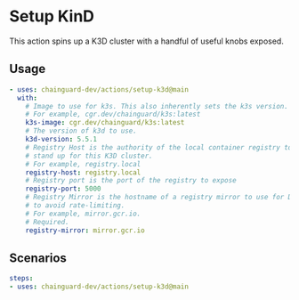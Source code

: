 # Setup KinD

This action spins up a K3D cluster with a handful of useful knobs exposed.

## Usage

```yaml
- uses: chainguard-dev/actions/setup-k3d@main
  with:
    # Image to use for k3s. This also inherently sets the k3s version.
    # For example, cgr.dev/chainguard/k3s:latest
    k3s-image: cgr.dev/chainguard/k3s:latest
    # The version of k3d to use.
    k3d-version: 5.5.1
    # Registry Host is the authority of the local container registry to
    # stand up for this K3D cluster.
    # For example, registry.local
    registry-host: registry.local
    # Registry port is the port of the registry to expose
    registry-port: 5000
    # Registry Mirror is the hostname of a registry mirror to use for DockerHub
    # to avoid rate-limiting.
    # For example, mirror.gcr.io.
    # Required.
    registry-mirror: mirror.gcr.io
```

## Scenarios

```yaml
steps:
- uses: chainguard-dev/actions/setup-k3d@main
```
